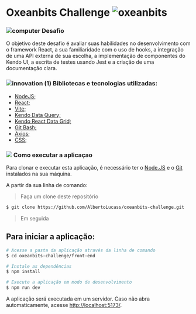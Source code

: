 # Oxeanbits Challenge  ![oxeanbits](https://github.com/AlbertoLucass/Ecoleta/assets/38790522/daec4675-dbbf-462b-a551-ad5c62edf808)

                                                                                                                                                                                   
###   ![computer](https://user-images.githubusercontent.com/38790522/87855074-4f825500-c8ec-11ea-8bfb-604cd6efc3ae.png) Desafio
O objetivo deste desafio é avaliar suas habilidades no desenvolvimento com o framework React, a sua familiaridade com o uso de hooks, a integração de uma API externa de sua escolha, a implementação de componentes do Kendo UI, a escrita de testes usando Jest e a criação de uma documentação clara.



###  ![innovation (1)](https://user-images.githubusercontent.com/38790522/87854016-024eb500-c8e5-11ea-8d88-379cc4341e51.png) Bibliotecas e tecnologias utilizadas: 
- [NodeJS;](https://nodejs.org/en/)
- [React;](https://react.dev/)
- [Vite;](https://vitejs.dev/)
- [Kendo Data Query;](https://www.telerik.com/kendo-react-ui/components/dataquery/)
- [Kendo React Data Grid;](https://www.telerik.com/kendo-react-ui/components/grid/)
- [Git Bash;](https://gitforwindows.org/)
- [Axios;](https://axios-http.com/ptbr/docs/intro)
- [CSS;](https://developer.mozilla.org/pt-BR/docs/Web/CSS)

### <img src="https://img.icons8.com/color/30/000000/command-line.png"/> Como executar a aplicaçao
Para clonar e executar esta aplicação, é necessário ter o [Node.JS](https://nodejs.org/en/) e o [Git](https://gitforwindows.org/) instalados na sua máquina.
 
A partir da sua linha de comando:

>Faça um clone deste repositório

```sh
$ git clone https://github.com/AlbertoLucass/oxeanbits-challenge.git
```

>Em seguida

## Para iniciar a aplicação:

```sh
# Acesse a pasta da aplicação através da linha de comando
$ cd oxeanbits-challenge/front-end

# Instale as dependências
$ npm install

# Execute a aplicação em modo de desenvolvimento
$ npm run dev
```

A aplicação será executada em um servidor. Caso não abra automaticamente, acesse [http://localhost:5173/](http://localhost:5173/).







